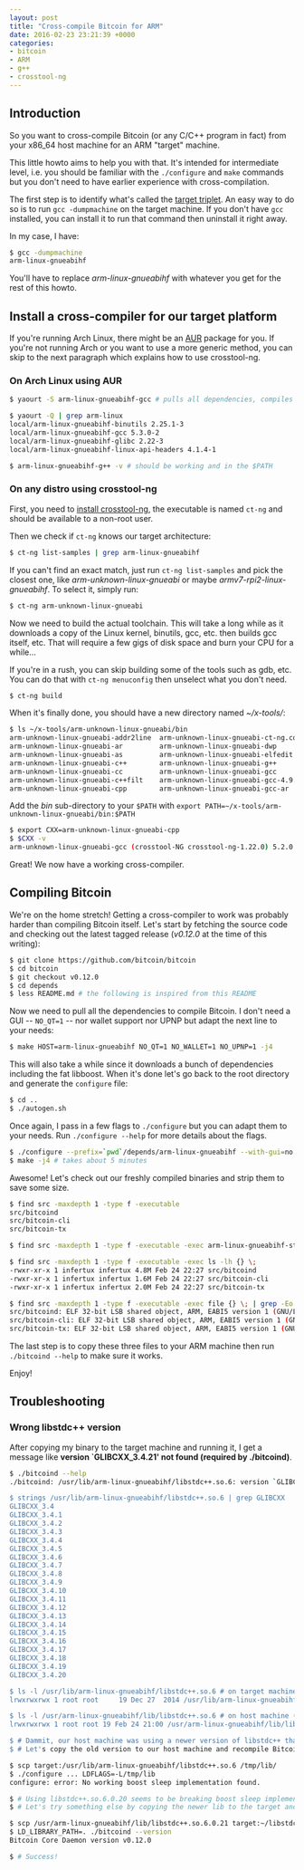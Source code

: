 ```yaml
---
layout: post
title: "Cross-compile Bitcoin for ARM"
date: 2016-02-23 23:21:39 +0000
categories:
- bitcoin
- ARM
- g++
- crosstool-ng
---
```


## Introduction

So you want to cross-compile Bitcoin (or any C/C++ program in fact) from your x86_64 host machine for an ARM "target" machine.

This little howto aims to help you with that.
It's intended for intermediate level, i.e. you should be familiar with the `./configure` and `make` commands but you don't need to have earlier  experience with cross-compilation.

The first step is to identify what's called the [target triplet](https://wiki.osdev.org/Target_Triplet).
An easy way to do so is to run `gcc -dumpmachine` on the target machine.
If you don't have `gcc` installed, you can install it to run that command then uninstall it right away.

In my case, I have:

```bash
$ gcc -dumpmachine
arm-linux-gnueabihf
```

You'll have to replace _arm-linux-gnueabihf_ with whatever you get for the rest of this howto.

## Install a cross-compiler for our target platform

If you're running Arch Linux, there might be an [AUR](https://aur.archlinux.org/) package for you.
If you're not running Arch or you want to use a more generic method, you can skip to the next paragraph which explains how to use crosstool-ng.

### On Arch Linux using AUR

```bash
$ yaourt -S arm-linux-gnueabihf-gcc # pulls all dependencies, compiles for several hours on a quad-core...

$ yaourt -Q | grep arm-linux
local/arm-linux-gnueabihf-binutils 2.25.1-3
local/arm-linux-gnueabihf-gcc 5.3.0-2
local/arm-linux-gnueabihf-glibc 2.22-3
local/arm-linux-gnueabihf-linux-api-headers 4.1.4-1

$ arm-linux-gnueabihf-g++ -v # should be working and in the $PATH
```

### On any distro using crosstool-ng

First, you need to [install crosstool-ng](https://crosstool-ng.org/#download_and_usage), the executable is named `ct-ng` and should be available to a non-root user.

Then we check if `ct-ng` knows our target architecture:

```bash
$ ct-ng list-samples | grep arm-linux-gnueabihf
```

If you can't find an exact match, just run `ct-ng list-samples` and pick the closest one, like _arm-unknown-linux-gnueabi_ or maybe _armv7-rpi2-linux-gnueabihf_.
To select it, simply run:

```bash
$ ct-ng arm-unknown-linux-gnueabi
```

Now we need to build the actual toolchain.
This will take a long while as it downloads a copy of the Linux kernel, binutils, gcc, etc. then builds gcc itself, etc.
That will require a few gigs of disk space and burn your CPU for a while...

If you're in a rush, you can skip building some of the tools such as gdb, etc.
You can do that with `ct-ng menuconfig` then unselect what you don't need.

```bash
$ ct-ng build
```

When it's finally done, you should have a new directory named _~/x-tools/_:

```bash
$ ls ~/x-tools/arm-unknown-linux-gnueabi/bin
arm-unknown-linux-gnueabi-addr2line  arm-unknown-linux-gnueabi-ct-ng.config  arm-unknown-linux-gnueabi-gcc-nm      arm-unknown-linux-gnueabi-ld.gold   arm-unknown-linux-gnueabi-size
arm-unknown-linux-gnueabi-ar         arm-unknown-linux-gnueabi-dwp           arm-unknown-linux-gnueabi-gcc-ranlib  arm-unknown-linux-gnueabi-nm        arm-unknown-linux-gnueabi-strings
arm-unknown-linux-gnueabi-as         arm-unknown-linux-gnueabi-elfedit       arm-unknown-linux-gnueabi-gcov        arm-unknown-linux-gnueabi-objcopy   arm-unknown-linux-gnueabi-strip
arm-unknown-linux-gnueabi-c++        arm-unknown-linux-gnueabi-g++           arm-unknown-linux-gnueabi-gprof       arm-unknown-linux-gnueabi-objdump
arm-unknown-linux-gnueabi-cc         arm-unknown-linux-gnueabi-gcc           arm-unknown-linux-gnueabi-ld          arm-unknown-linux-gnueabi-populate
arm-unknown-linux-gnueabi-c++filt    arm-unknown-linux-gnueabi-gcc-4.9.4     arm-unknown-linux-gnueabi-ld.bfd      arm-unknown-linux-gnueabi-ranlib
arm-unknown-linux-gnueabi-cpp        arm-unknown-linux-gnueabi-gcc-ar        arm-unknown-linux-gnueabi-ldd         arm-unknown-linux-gnueabi-readelf
```

Add the _bin_ sub-directory to your `$PATH` with `export PATH=~/x-tools/arm-unknown-linux-gnueabi/bin:$PATH`

```bash
$ export CXX=arm-unknown-linux-gnueabi-cpp
$ $CXX -v
arm-unknown-linux-gnueabi-gcc (crosstool-NG crosstool-ng-1.22.0) 5.2.0
```

Great! We now have a working cross-compiler.

## Compiling Bitcoin

We're on the home stretch!
Getting a cross-compiler to work was probably harder than compiling Bitcoin itself.
Let's start by fetching the source code and checking out the latest tagged release (_v0.12.0_ at the time of this writing):

```bash
$ git clone https://github.com/bitcoin/bitcoin
$ cd bitcoin
$ git checkout v0.12.0
$ cd depends
$ less README.md # the following is inspired from this README
```

Now we need to pull all the dependencies to compile Bitcoin.
I don't need a GUI -- `NO_QT=1` -- nor wallet support nor UPNP but adapt the next line to your needs:

```bash
$ make HOST=arm-linux-gnueabihf NO_QT=1 NO_WALLET=1 NO_UPNP=1 -j4
```

This will also take a while since it downloads a bunch of dependencies including the fat libboost.
When it's done let's go back to the root directory and generate the `configure` file:

```bash
$ cd ..
$ ./autogen.sh
```

Once again, I pass in a few flags to `./configure` but you can adapt them to your needs.
Run `./configure --help` for more details about the flags.

```bash
$ ./configure --prefix=`pwd`/depends/arm-linux-gnueabihf --with-gui=no --disable-wallet --without-miniupnpc --disable-zmq --enable-reduce-exports
$ make -j4 # takes about 5 minutes
```

Awesome! Let's check out our freshly compiled binaries and strip them to save some size.

```bash
$ find src -maxdepth 1 -type f -executable
src/bitcoind
src/bitcoin-cli
src/bitcoin-tx

$ find src -maxdepth 1 -type f -executable -exec arm-linux-gnueabihf-strip {} \;

$ find src -maxdepth 1 -type f -executable -exec ls -lh {} \;
-rwxr-xr-x 1 infertux infertux 4.8M Feb 24 22:27 src/bitcoind
-rwxr-xr-x 1 infertux infertux 1.6M Feb 24 22:27 src/bitcoin-cli
-rwxr-xr-x 1 infertux infertux 2.0M Feb 24 22:27 src/bitcoin-tx

$ find src -maxdepth 1 -type f -executable -exec file {} \; | grep -Eo "^([^,]+,){6}"
src/bitcoind: ELF 32-bit LSB shared object, ARM, EABI5 version 1 (GNU/Linux), dynamically linked, interpreter /lib/ld-linux-armhf.so.3, for GNU/Linux 2.6.32,
src/bitcoin-cli: ELF 32-bit LSB shared object, ARM, EABI5 version 1 (GNU/Linux), dynamically linked, interpreter /lib/ld-linux-armhf.so.3, for GNU/Linux 2.6.32,
src/bitcoin-tx: ELF 32-bit LSB shared object, ARM, EABI5 version 1 (GNU/Linux), dynamically linked, interpreter /lib/ld-linux-armhf.so.3, for GNU/Linux 2.6.32,
```

The last step is to copy these three files to your ARM machine then run `./bitcoind --help` to make sure it works.

Enjoy!

## Troubleshooting

### Wrong libstdc++ version

After copying my binary to the target machine and running it, I get a message like __version `GLIBCXX_3.4.21' not found (required by ./bitcoind)__.

```bash
$ ./bitcoind --help
./bitcoind: /usr/lib/arm-linux-gnueabihf/libstdc++.so.6: version `GLIBCXX_3.4.21' not found (required by ./bitcoind)

$ strings /usr/lib/arm-linux-gnueabihf/libstdc++.so.6 | grep GLIBCXX
GLIBCXX_3.4
GLIBCXX_3.4.1
GLIBCXX_3.4.2
GLIBCXX_3.4.3
GLIBCXX_3.4.4
GLIBCXX_3.4.5
GLIBCXX_3.4.6
GLIBCXX_3.4.7
GLIBCXX_3.4.8
GLIBCXX_3.4.9
GLIBCXX_3.4.10
GLIBCXX_3.4.11
GLIBCXX_3.4.12
GLIBCXX_3.4.13
GLIBCXX_3.4.14
GLIBCXX_3.4.15
GLIBCXX_3.4.16
GLIBCXX_3.4.17
GLIBCXX_3.4.18
GLIBCXX_3.4.19
GLIBCXX_3.4.20

$ ls -l /usr/lib/arm-linux-gnueabihf/libstdc++.so.6 # on target machine (Debian)
lrwxrwxrwx 1 root root     19 Dec 27  2014 /usr/lib/arm-linux-gnueabihf/libstdc++.so.6 -> libstdc++.so.6.0.20

$ ls -l /usr/arm-linux-gnueabihf/lib/libstdc++.so.6 # on host machine (Arch)
lrwxrwxrwx 1 root root 19 Feb 24 21:00 /usr/arm-linux-gnueabihf/lib/libstdc++.so.6 -> libstdc++.so.6.0.21

$ # Dammit, our host machine was using a newer version of libstdc++ than our target machine...
$ # Let's copy the old version to our host machine and recompile Bitcoin with that lib...

$ scp target:/usr/lib/arm-linux-gnueabihf/libstdc++.so.6 /tmp/lib/
$ ./configure ... LDFLAGS=-L/tmp/lib
configure: error: No working boost sleep implementation found.

$ # Using libstdc++.so.6.0.20 seems to be breaking boost sleep implementation for some reason... :/
$ # Let's try something else by copying the newer lib to the target and set LD_LIBRARY_PATH instead

$ scp /usr/arm-linux-gnueabihf/lib/libstdc++.so.6.0.21 target:~/libstdc++.so.6
$ LD_LIBRARY_PATH=. ./bitcoind --version
Bitcoin Core Daemon version v0.12.0

$ # Success!
```
